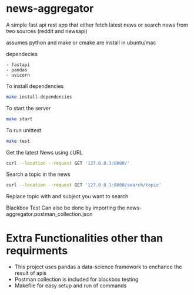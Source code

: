 # news-aggregator
A simple fast api rest app that either fetch latest news or search news from two sources (reddit and newsapi)

assumes python and make or cmake are install in ubuntu/mac

dependecies 

    - fastapi
    - pandas
    - uvicorn

To install dependencies

```bash
make install-dependencies
```

To start the server

```bash
make start
```

To run unittest

```bash
make test
```

Get the latest News using cURL

```bash
curl --location --request GET '127.0.0.1:8000/'
```
Search a topic in the news

```bash
curl --location --request GET '127.0.0.1:8000/search/topic'
```
Replace topic with and subject you want to search

Blackbox Test 
Can also be done by importing the news-aggregator.postman_collection.json

# Extra Functionalities other than requirments

- This project uses pandas a data-science framework to enchance the result of apis
- Postman collection is included for blackbox testing
- Makefile for easy setup and run of commands
